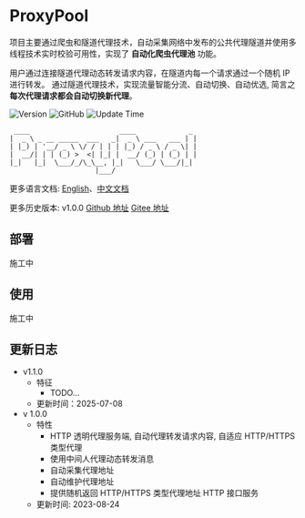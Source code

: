 # ProxyPool

项目主要通过爬虫和隧道代理技术，自动采集网络中发布的公共代理隧道并使用多线程技术实时校验可用性，实现了 **自动化爬虫代理池** 功能。 

用户通过连接隧道代理动态转发请求内容，在隧道内每一个请求通过一个随机 IP 进行转发。 通过隧道代理技术，实现流量智能分流、自动切换、自动优选, 简言之 **每次代理请求都会自动切换新代理**。

![Version](https://img.shields.io/badge/Version-1.1.0-blue)
![GitHub](https://img.shields.io/github/license/ethanwang9/ProxyPool)
![Update Time](https://img.shields.io/github/last-commit/ethanwang9/ProxyPool)


```text
 ____                      ____             _ 
|  _ \ _ __ _____  ___   _|  _ \ ___   ___ | |
| |_) | '__/ _ \ \/ / | | | |_) / _ \ / _ \| |
|  __/| | | (_) >  <| |_| |  __/ (_) | (_) | |
|_|   |_|  \___/_/\_\__, |_|   \___/ \___/|_|
                     |___/
```

更多语言文档: [English](README.md)、[中文文档](README_ZH.md)

更多历史版本: v1.0.0 [Github 地址](https://github.com/ethanwang9/ProxyPool/releases/tag/1.0.0) [Gitee 地址](https://gitee.com/EthanWang9/ProxyPool/tree/1.0.0)

## 部署

施工中

## 使用

施工中

## 更新日志
- v1.1.0
  - 特征
    - TODO...
  - 更新时间：2025-07-08
- v 1.0.0
  - 特性
    - HTTP 透明代理服务端, 自动代理转发请求内容, 自适应 HTTP/HTTPS 类型代理
    - 使用中间人代理动态转发消息
    - 自动采集代理地址
    - 自动维护代理地址
    - 提供随机返回 HTTP/HTTPS 类型代理地址 HTTP 接口服务
  - 更新时间: 2023-08-24